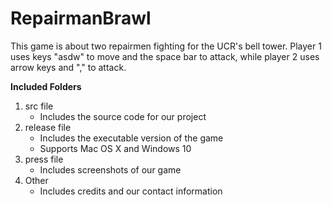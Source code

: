 # RepairmanBrawl

This game is about two repairmen fighting for the UCR's bell tower. Player 1 uses keys "asdw" to move and the space bar to attack, while player 2 uses arrow keys and "," to attack.


**Included Folders**
1. src file 
    * Includes the source code for our project
2. release file
    * Includes the executable version of the game
    * Supports Mac OS X and Windows 10
3. press file
    * Includes screenshots of our game
4. Other
    * Includes credits and our contact information
  
